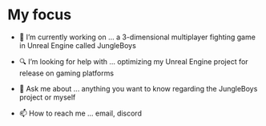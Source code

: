 # My focus


- 👾 I’m currently working on ... a 3-dimensional multiplayer fighting game in Unreal Engine called JungleBoys

- 🔍 I’m looking for help with ... optimizing my Unreal Engine project for release on gaming platforms

- 💬 Ask me about ... anything you want to know regarding the JungleBoys project or myself

- 📫 How to reach me ... email, discord

